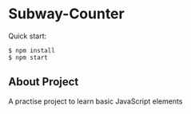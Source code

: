 # Subway-Counter

Quick start:

```
$ npm install
$ npm start
````


## About Project

A practise project to learn basic JavaScript elements 
